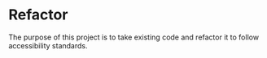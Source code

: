 # Refactor

The purpose of this project is to take existing code and refactor it to follow accessibility standards.